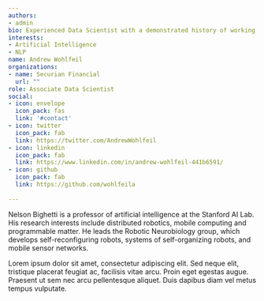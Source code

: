 ```yaml
---
authors:
- admin
bio: Experienced Data Scientist with a demonstrated history of working in the financial services industry. Skilled in R, Financial Analysis, NLP, and Time Series Analysis. Professional with a Master’s Degree focused in Applied Economics from Johns Hopkins University Advanced Academic Programs. 
interests:
- Artificial Intelligence
- NLP
name: Andrew Wohlfeil
organizations:
- name: Securian Financial
  url: ""
role: Associate Data Scientist
social:
- icon: envelope
  icon_pack: fas
  link: '#contact'
- icon: twitter
  icon_pack: fab
  link: https://twitter.com/AndrewWohlfeil
- icon: linkedin
  icon_pack: fab
  link: https://www.linkedin.com/in/andrew-wohlfeil-441b6591/
- icon: github
  icon_pack: fab
  link: https://github.com/wohlfeila
  
---
```


Nelson Bighetti is a professor of artificial intelligence at the Stanford AI Lab. His research interests include distributed robotics, mobile computing and programmable matter. He leads the Robotic Neurobiology group, which develops self-reconfiguring robots, systems of self-organizing robots, and mobile sensor networks.

Lorem ipsum dolor sit amet, consectetur adipiscing elit. Sed neque elit, tristique placerat feugiat ac, facilisis vitae arcu. Proin eget egestas augue. Praesent ut sem nec arcu pellentesque aliquet. Duis dapibus diam vel metus tempus vulputate.
